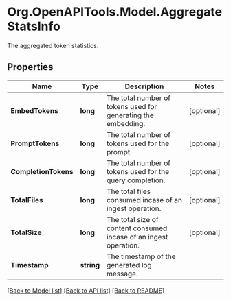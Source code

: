 # Org.OpenAPITools.Model.AggregateStatsInfo
The aggregated token statistics.

## Properties

Name | Type | Description | Notes
------------ | ------------- | ------------- | -------------
**EmbedTokens** | **long** | The total number of tokens used for generating the embedding. | [optional] 
**PromptTokens** | **long** | The total number of tokens used for the prompt. | [optional] 
**CompletionTokens** | **long** | The total number of tokens used for the query completion. | [optional] 
**TotalFiles** | **long** | The total files consumed incase of an ingest operation. | [optional] 
**TotalSize** | **long** | The total size of content consumed incase of an ingest operation. | [optional] 
**Timestamp** | **string** | The timestamp of the generated log message. | 

[[Back to Model list]](../README.md#documentation-for-models) [[Back to API list]](../README.md#documentation-for-api-endpoints) [[Back to README]](../README.md)


